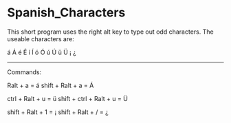 # Spanish_Characters
This short program uses the right alt key to type out odd characters. 
The useable characters are:

á Á é É í Í ó Ó ú Ú ü Ü ¡ ¿
________________________________________________________________________________________________________________________________
Commands:

Ralt + a = á
shift + Ralt + a = Á

ctrl + Ralt + u = ü
shift + ctrl + Ralt + u = Ü

shift + Ralt + 1 = ¡
shift + Ralt + / = ¿
